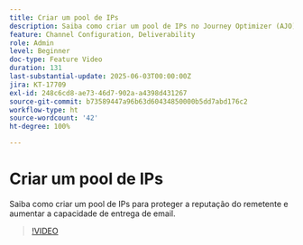 ```yaml
---
title: Criar um pool de IPs
description: Saiba como criar um pool de IPs no Journey Optimizer (AJO) para proteger a reputação do remetente e aumentar a capacidade de entrega de email.
feature: Channel Configuration, Deliverability
role: Admin
level: Beginner
doc-type: Feature Video
duration: 131
last-substantial-update: 2025-06-03T00:00:00Z
jira: KT-17709
exl-id: 248c6cd8-ae73-46d7-902a-a4398d431267
source-git-commit: b73589447a96b63d60434850000b5dd7abd176c2
workflow-type: ht
source-wordcount: '42'
ht-degree: 100%

---
```


# Criar um pool de IPs

Saiba como criar um pool de IPs para proteger a reputação do remetente e aumentar a capacidade de entrega de email.

>[!VIDEO](https://video.tv.adobe.com/v/3463254/?learn=on&enablevpops&captions=por_br)
